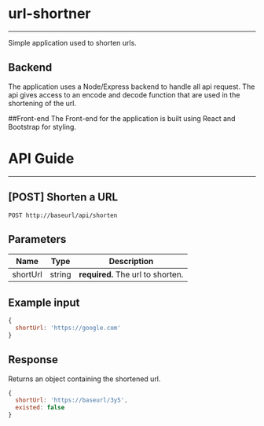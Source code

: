# url-shortner
---------------------
Simple application used to shorten urls.
## Backend
The application uses a Node/Express backend to handle all api request. The api gives access to an encode and decode function that are used in the shortening of the url.

##Front-end
The Front-end for the application is built using React and Bootstrap for styling.

# API Guide
-----------------
## [POST] Shorten a URL
`POST http://baseurl/api/shorten`

## Parameters
| Name | Type | Description |
|------|------|-------------|
|shortUrl  |string| **required.** The url to shorten.|

## Example input
```javascript
{
  shortUrl: 'https://google.com'
}
```

## Response
Returns an object containing the shortened url.

```javascript
{
  shortUrl: 'https://baseurl/3y5',
  existed: false
}
